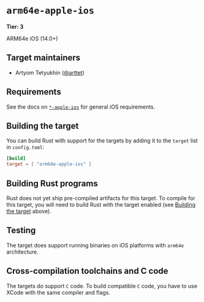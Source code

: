 # `arm64e-apple-ios`

**Tier: 3**

ARM64e iOS (14.0+)

## Target maintainers

- Artyom Tetyukhin ([@arttet](https://github.com/arttet))

## Requirements

See the docs on [`*-apple-ios`](apple-ios.md) for general iOS requirements.

## Building the target

You can build Rust with support for the targets by adding it to the `target` list in `config.toml`:

```toml
[build]
target = [ "arm64e-apple-ios" ]
```

## Building Rust programs

Rust does not yet ship pre-compiled artifacts for this target.
To compile for this target, you will need to build Rust with the target enabled (see [Building the target](#building-the-target) above).

## Testing

The target does support running binaries on iOS platforms with `arm64e` architecture.

## Cross-compilation toolchains and C code

The targets do support `C` code.
To build compatible `C` code, you have to use XCode with the same compiler and flags.
